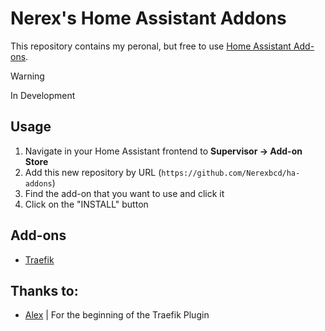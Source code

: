 # Nerex's Home Assistant Addons

This repository contains my peronal, but free to use [Home Assistant Add-ons](https://www.home-assistant.io/addons/).

> [!WARNING]  
> In Development

## Usage

1. Navigate in your Home Assistant frontend to __Supervisor -> Add-on Store__
2. Add this new repository by URL (`https://github.com/Nerexbcd/ha-addons`)
3. Find the add-on that you want to use and click it
4. Click on the "INSTALL" button

## Add-ons

* [Traefik](traefik/README.md)

## Thanks to:
- [Alex](https://github.com/alex3305/) | For the beginning of the Traefik Plugin
